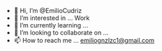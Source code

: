 - 👋 Hi, I’m @EmilioCudriz
- 👀 I’m interested in ... Work
- 🌱 I’m currently learning ... 
- 💞️ I’m looking to collaborate on ... 
- 📫 How to reach me ... emiliognzlzc1@gmail.com

<!---
EmilioCudriz/EmilioCudriz is a ✨ special ✨ repository because its `README.md` (this file) appears on your GitHub profile.
You can click the Preview link to take a look at your changes.
--->
